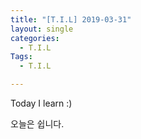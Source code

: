 ```yaml
---
title: "[T.I.L] 2019-03-31"
layout: single
categories:
  - T.I.L
Tags:
  - T.I.L

---
```

Today I learn :)  

   
오늘은 쉽니다.   